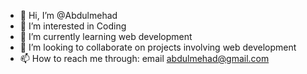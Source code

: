 - 👋 Hi, I’m @Abdulmehad
- 👀 I’m interested in Coding
- 🌱 I’m currently learning web development
- 💞️ I’m looking to collaborate on projects involving web development
- 📫 How to reach me through: email abdulmehad@gmail.com

<!---
Abdulmehad/Abdulmehad is a ✨ special ✨ repository because its `README.md` (this file) appears on your GitHub profile.
You can click the Preview link to take a look at your changes.
--->
